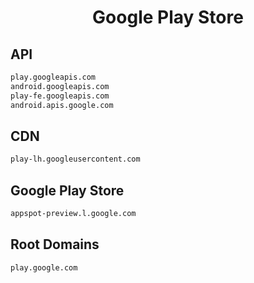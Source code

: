 


<h1 align="center">Google Play Store</h1>  


## API


```html
play.googleapis.com
android.googleapis.com
play-fe.googleapis.com
android.apis.google.com
```  


## CDN


```html
play-lh.googleusercontent.com
```  


## Google Play Store


```html
appspot-preview.l.google.com
```  


## Root Domains


```html
play.google.com
```  


